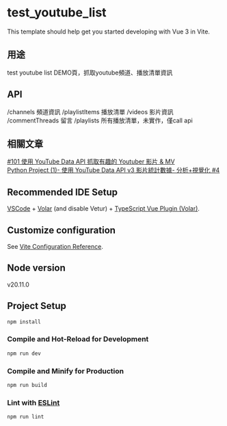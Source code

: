 # test_youtube_list

This template should help get you started developing with Vue 3 in Vite.

## 用途
test youtube list
DEMO頁，抓取youtube頻道、播放清單資訊

## API
/channels       頻道資訊
/playlistItems  播放清單
/videos         影片資訊
/commentThreads 留言
/playlists      所有播放清單，未實作，僅call api
## 相關文章
[#101 使用 YouTube Data API 抓取有趣的 Youtuber 影片 & MV](https://medium.com/%E5%BD%BC%E5%BE%97%E6%BD%98%E7%9A%84%E8%A9%A6%E7%85%89-%E5%8B%87%E8%80%85%E7%9A%84-100-%E9%81%93-swift-ios-app-%E8%AC%8E%E9%A1%8C/)  
[Python Project (1)- 使用 YouTube Data API v3 影片統計數據- 分析+視覺化 #4](https://medium.com/@ayt.hsueh/python-project-1-%E4%BD%BF%E7%94%A8-youtube-data-api-v3-%E5%BD%B1%E7%89%87%E7%B5%B1%E8%A8%88%E6%95%B8%E6%93%9A-%E5%88%86%E6%9E%90-%E8%A6%96%E8%A6%BA%E5%8C%96-4-5f8a94b5c906)
## Recommended IDE Setup

[VSCode](https://code.visualstudio.com/) + [Volar](https://marketplace.visualstudio.com/items?itemName=Vue.volar) (and disable Vetur) + [TypeScript Vue Plugin (Volar)](https://marketplace.visualstudio.com/items?itemName=Vue.vscode-typescript-vue-plugin).

## Customize configuration

See [Vite Configuration Reference](https://vitejs.dev/config/).

## Node version
v20.11.0

## Project Setup

```sh
npm install
```

### Compile and Hot-Reload for Development

```sh
npm run dev
```

### Compile and Minify for Production

```sh
npm run build
```

### Lint with [ESLint](https://eslint.org/)

```sh
npm run lint
```
